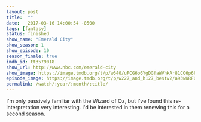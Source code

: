 ```yaml
---
layout: post
title:  ""
date:   2017-03-16 14:00:54 -0500
tags: [fantasy]
status: finished
show_name: "Emerald City"
show_season: 1
show_episode: 10
season_finale: true
imdb_id: tt3579018
show_url: http://www.nbc.com/emerald-city
show_image: https://image.tmdb.org/t/p/w640/uFCG6o6YgDGfaWVhkAr81CO6p6P.jpg
episode_image: https://image.tmdb.org/t/p/w227_and_h127_bestv2/a93wKRFOjAXbFylZhcHkkGkKAcr.jpg
permalink: /watch/:year/:month/:title/
---
```

I'm only passively familiar with the Wizard of Oz, but I've found this re-interpretation very interesting. I'd be interested in them renewing this for a second season.